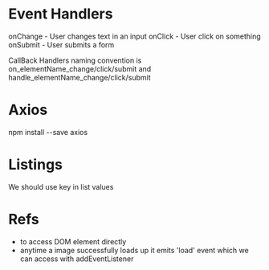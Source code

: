 # Event Handlers
onChange - User changes text in an input
onClick - User click on something
onSubmit - User submits a form 

CallBack Handlers naming convention is on_elementName_change/click/submit and handle_elementName_change/click/submit

# Axios
npm install --save axios 

# Listings
We should use key in list values

# Refs
- to access DOM element directly
- anytime a image successfully loads up it emits 'load' event which we can access with addEventListener